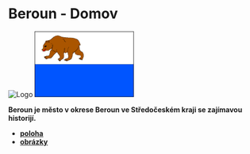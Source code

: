 # Beroun - Domov
<img src="https://www.mesto-beroun.cz/data/editor/713cs_8.jpg?gcm_date=1274785535" alt="Logo" width="200"/>     <img src="vlajka.png" alt="vlajka" width="200"/>


**Beroun je město v okrese Beroun ve Středočeském kraji se zajímavou historijí.** 
- [**poloha**](/poloha.md)
- [**obrázky**](/obrazky.md)
